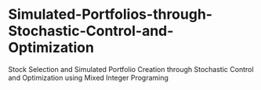 # Simulated-Portfolios-through-Stochastic-Control-and-Optimization
Stock Selection and Simulated Portfolio Creation through Stochastic Control and Optimization using Mixed Integer Programing
